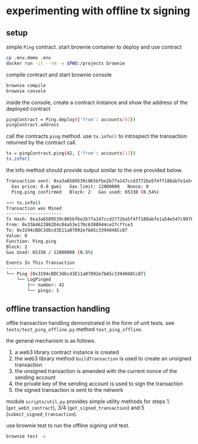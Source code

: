 # experimenting with offline tx signing

## setup

simple `Ping` contract. start brownie container to deploy and use contract

```bash
cp .env.demo .env
docker run -it --rm -v $PWD:/projects brownie
```

compile contract and start brownie console
```bash
brownie compile
brownie console
```

inside the console, create a contract instance and show the address of the deployed contract
```bash
pingContract = Ping.deploy({'from': accounts[0]})
pingContract.address
```

call the contracts `ping` method. use `tx.info()` to introspect the transaction returned by the contract call.

```bash
tx = pingContract.ping(42, {'from': accounts[1]})
tx.info()
```

the info method should provide output similar to the one provided below.
```bash
Transaction sent: 0xa3a6589539c065bfbe2b77a147ccd3772ba5f4ff188abfe1a54e547c99762113
  Gas price: 0.0 gwei   Gas limit: 12000000   Nonce: 0
  Ping.ping confirmed   Block: 2   Gas used: 65338 (0.54%)

>>> tx.info()
Transaction was Mined
---------------------
Tx Hash: 0xa3a6589539c065bfbe2b77a147ccd3772ba5f4ff188abfe1a54e547c99762113
From: 0x33A4622B82D4c04a53e170c638B944ce27cffce3
To: 0x3194cBDC3dbcd3E11a07892e7bA5c3394048Cc87
Value: 0
Function: Ping.ping
Block: 2
Gas Used: 65338 / 12000000 (0.5%)

Events In This Transaction
--------------------------
└── Ping (0x3194cBDC3dbcd3E11a07892e7bA5c3394048Cc87)
    └── LogPinged
        ├── number: 42
        └── pings: 1
```

## offline transaction handling

offlie transaction handling demonstrated in the form of unit tests.
see `tests/test_ping_offline.py` method `test_ping_offline`.

the general mechanism is as follows.

1. a web3 library contract instance is created
2. the web3 library method `buildTransaction` is used to create an unsigned transaction
3. the unsigned transaction is amended with the current nonce of the sending account
4. the private key of the sending account is used to sign the transaction
5. the signed transaction is sent to the network

module `scripts/util.py` provides simple utility methods for steps 1. (`get_web3_contract`), 3/4 (`get_signed_transaction`) and 5 (`submit_signed_transaction`).

use brownie test to run the offline signing unit test.

```bash
brownie test -v
```
